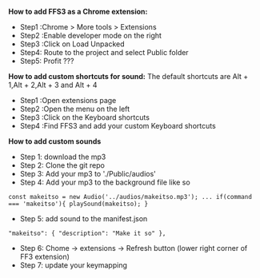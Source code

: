 
**How to add FFS3 as a Chrome extension:**
- Step1 :Chrome > More tools > Extensions
- Step2 :Enable developer mode on the right
- Step3 :Click on Load Unpacked
- Step4: Route to the project and select Public folder
- Step5: Profit ???

**How to add custom shortcuts for sound:**
The default shortcuts are
Alt + 1,Alt + 2,Alt + 3 and Alt + 4
- Step1 :Open extensions page
- Step2 :Open the menu on the left
- Step3 :Click on the Keyboard shortcuts
- Step4 :Find FFS3 and add your custom Keyboard shortcuts

**How to add custom sounds**
- Step 1: download the mp3 
- Step 2:  Clone the git repo 
- Step 3: Add your mp3 to './Public/audios' 
- Step 4: Add your mp3 to the background file like so


`const makeitso = new Audio('../audios/makeitso.mp3');
...
if(command === 'makeitso'){
    playSound(makeitso);
}`

- Step 5: add sound to the manifest.json


`"makeitso": {
  "description": "Make it so"
},`


- Step 6: Chome -> extensions -> Refresh button (lower right corner of FF3 extension)
- Step 7: update your keymapping
